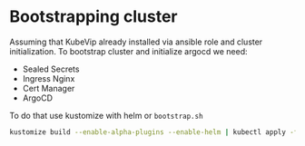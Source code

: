 # Bootstrapping cluster

Assuming that KubeVip already installed via ansible role and cluster initialization.
To bootstrap cluster and initialize argocd we need:
* Sealed Secrets
* Ingress Nginx
* Cert Manager
* ArgoCD

To do that use kustomize with helm or `bootstrap.sh`

```bash
kustomize build --enable-alpha-plugins --enable-helm | kubectl apply -f -
```